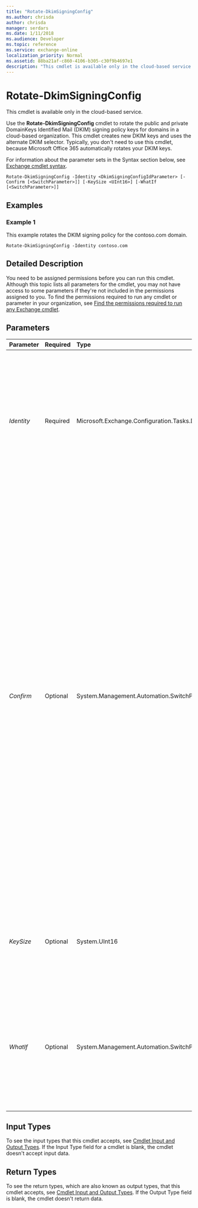 ```yaml
---
title: "Rotate-DkimSigningConfig"
ms.author: chrisda
author: chrisda
manager: serdars
ms.date: 1/11/2018
ms.audience: Developer
ms.topic: reference
ms.service: exchange-online
localization_priority: Normal
ms.assetid: 88ba21af-c860-4106-b305-c30f9b4697e1
description: "This cmdlet is available only in the cloud-based service."
---
```


# Rotate-DkimSigningConfig

This cmdlet is available only in the cloud-based service. 
  
Use the **Rotate-DkimSigningConfig** cmdlet to rotate the public and private DomainKeys Identified Mail (DKIM) signing policy keys for domains in a cloud-based organization. This cmdlet creates new DKIM keys and uses the alternate DKIM selector. Typically, you don't need to use this cmdlet, because Microsoft Office 365 automatically rotates your DKIM keys.
  
For information about the parameter sets in the Syntax section below, see [Exchange cmdlet syntax](https://technet.microsoft.com/library/bb123552.aspx). 
  
```
Rotate-DkimSigningConfig -Identity <DkimSigningConfigIdParameter> [-Confirm [<SwitchParameter>]] [-KeySize <UInt16>] [-WhatIf [<SwitchParameter>]]

```

## Examples
<a name="Examples"> </a>

### Example 1

This example rotates the DKIM signing policy for the contoso.com domain.
  
```
Rotate-DkimSigningConfig -Identity contoso.com
```

## Detailed Description
<a name="DetailedDescription"> </a>

You need to be assigned permissions before you can run this cmdlet. Although this topic lists all parameters for the cmdlet, you may not have access to some parameters if they're not included in the permissions assigned to you. To find the permissions required to run any cmdlet or parameter in your organization, see [Find the permissions required to run any Exchange cmdlet](https://technet.microsoft.com/library/mt432940.aspx). 
  
## Parameters
<a name="DetailedDescription"> </a>

|**Parameter**|**Required**|**Type**|**Description**|
|:-----|:-----|:-----|:-----|
| _Identity_ <br/> |Required  <br/> |Microsoft.Exchange.Configuration.Tasks.DkimSigningConfigIdParameter  <br/> | The _Identity_ parameter specifies the DKIM signing policy that you want to rotate. You can use any value that uniquely identifies the policy. For example: <br/>  Name: The domain name (for example, contoso.com). <br/>  Distinguished name (DN) <br/>  GUID <br/> |
| _Confirm_ <br/> |Optional  <br/> |System.Management.Automation.SwitchParameter  <br/> | The _Confirm_ switch specifies whether to show or hide the confirmation prompt. How this switch affects the cmdlet depends on if the cmdlet requires confirmation before proceeding. <br/>  Destructive cmdlets (for example, **Remove-\*** cmdlets) have a built-in pause that forces you to acknowledge the command before proceeding. For these cmdlets, you can skip the confirmation prompt by using this exact syntax: `-Confirm:$false`.  <br/>  Most other cmdlets (for example, **New-\*** and **Set-\*** cmdlets) don't have a built-in pause. For these cmdlets, specifying the _Confirm_ switch without a value introduces a pause that forces you acknowledge the command before proceeding. <br/> |
| _KeySize_ <br/> |Optional  <br/> |System.UInt16  <br/> |The  _KeySize_ parameter specifies the size in bits of the public key that's used in the DKIM signing policy. The only available value is 1024. <br/> |
| _WhatIf_ <br/> |Optional  <br/> |System.Management.Automation.SwitchParameter  <br/> |The  _WhatIf_ switch simulates the actions of the command. You can use this switch to view the changes that would occur without actually applying those changes. You don't need to specify a value with this switch. <br/> |
   
## Input Types
<a name="InputTypes"> </a>

To see the input types that this cmdlet accepts, see [Cmdlet Input and Output Types](http://go.microsoft.com/fwlink/p/?linkId=616387). If the Input Type field for a cmdlet is blank, the cmdlet doesn't accept input data. 
  
## Return Types
<a name="ReturnTypes"> </a>

To see the return types, which are also known as output types, that this cmdlet accepts, see [Cmdlet Input and Output Types](http://go.microsoft.com/fwlink/p/?linkId=616387). If the Output Type field is blank, the cmdlet doesn't return data. 
  

